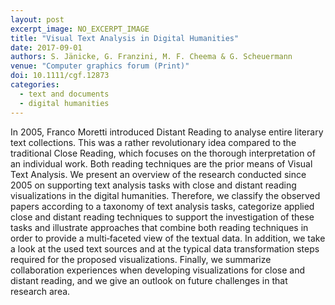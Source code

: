 ```yaml
---
layout: post
excerpt_image: NO_EXCERPT_IMAGE
title: "Visual Text Analysis in Digital Humanities"
date: 2017-09-01
authors: S. Jänicke, G. Franzini, M. F. Cheema & G. Scheuermann
venue: "Computer graphics forum (Print)"
doi: 10.1111/cgf.12873
categories:
  - text and documents
  - digital humanities
---
```

In 2005, Franco Moretti introduced Distant Reading to analyse entire literary text collections. This was a rather revolutionary idea compared to the traditional Close Reading, which focuses on the thorough interpretation of an individual work. Both reading techniques are the prior means of Visual Text Analysis. We present an overview of the research conducted since 2005 on supporting text analysis tasks with close and distant reading visualizations in the digital humanities. Therefore, we classify the observed papers according to a taxonomy of text analysis tasks, categorize applied close and distant reading techniques to support the investigation of these tasks and illustrate approaches that combine both reading techniques in order to provide a multi‐faceted view of the textual data. In addition, we take a look at the used text sources and at the typical data transformation steps required for the proposed visualizations. Finally, we summarize collaboration experiences when developing visualizations for close and distant reading, and we give an outlook on future challenges in that research area.
